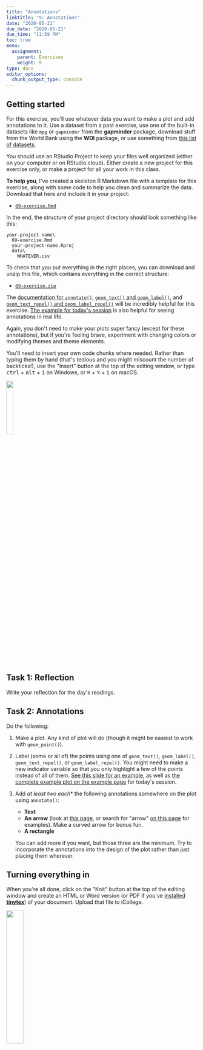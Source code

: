 ```yaml
---
title: "Annotations"
linktitle: "9: Annotations"
date: "2020-05-21"
due_date: "2020-05-21"
due_time: "11:59 PM"
toc: true
menu:
  assignment:
    parent: Exercises
    weight: 9
type: docs
editor_options: 
  chunk_output_type: console
---
```


## Getting started

For this exercise, you'll use whatever data you want to make a plot and add annotations to it. Use a dataset from a past exercise, use one of the built-in datasets like `mpg` or `gapminder` from the **gapminder** package, download stuff from the World Bank using the **WDI** package, or use something from [this list of datasets](/resource/data/).

You should use an RStudio Project to keep your files well organized (either on your computer or on RStudio.cloud). Either create a new project for this exercise only, or make a project for all your work in this class.

**To help you**, I've created a skeleton R Markdown file with a template for this exercise, along with some code to help you clean and summarize the data. Download that here and include it in your project:

- [<i class="fab fa-r-project"></i> `09-exercise.Rmd`](/projects/09-exercise/09-exercise.Rmd)

In the end, the structure of your project directory should look something like this:

```text
your-project-name\
  09-exercise.Rmd
  your-project-name.Rproj
  data\
    WHATEVER.csv
```

To check that you put everything in the right places, you can download and unzip this file, which contains everything in the correct structure:

- [<i class="fas fa-file-archive"></i> `09-exercise.zip`](/projects/09-exercise.zip)

The [documentation for `annotate()`](https://ggplot2.tidyverse.org/reference/annotate.html), [`geom_text()` and `geom_label()`](https://ggplot2.tidyverse.org/reference/geom_text.html), and [`geom_text_repel()` and `geom_label_repel()`](https://cran.r-project.org/web/packages/ggrepel/vignettes/ggrepel.html) will be incredibly helpful for this exercise. [The example for today's session](/example/09-example/) is also helpful for seeing annotations in real life.

Again, you don't need to make your plots super fancy (except for these annotations), but if you're feeling brave, experiment with changing colors or modifying themes and theme elements.

You'll need to insert your own code chunks where needed. Rather than typing them by hand (that's tedious and you might miscount the number of backticks!), use the "Insert" button at the top of the editing window, or type <kbd>ctrl</kbd> + <kbd>alt</kbd> + <kbd>i</kbd> on Windows, or <kbd>⌘</kbd> + <kbd>⌥</kbd> + <kbd>i</kbd> on macOS.

<img src="/img/assignments/insert-chunk-button.png" width="19%" />

## Task 1: Reflection

Write your reflection for the day's readings.


## Task 2: Annotations

Do the following:

1. Make a plot. Any kind of plot will do (though it might be easiest to work with `geom_point()`).

2. Label (some or all of) the points using one of `geom_text()`, `geom_label()`, `geom_text_repel()`, or `geom_label_repel()`. You might need to make a new indicator variable so that you only highlight a few of the points instead of all of them. [See this slide for an example](hslides/09-slides.html#29), as well as [the complete example plot on the example page](/example/09-example/) for today's session.

3. Add *at least two each** the following annotations somewhere on the plot using `annotate()`:

    - **Text**
    - **An arrow** (look at [this page](https://www.r-graph-gallery.com/233-add-annotations-on-ggplot2-chart.html), or search for "arrow" [on this page](https://ggplot2-book.org/annotations.html) for examples). Make a curved arrow for bonus fun.
    - **A rectangle**
    
    You can add more if you want, but those three are the minimum. Try to incorporate the annotations into the design of the plot rather than just placing them wherever.


## Turning everything in

When you're all done, click on the "Knit" button at the top of the editing window and create an HTML or Word version (or PDF if you've [installed **tinytex**](/resource/install/#install-tinytex)) of your document. Upload that file to iCollege.

<img src="/img/assignments/knit-button.png" width="30%" />
